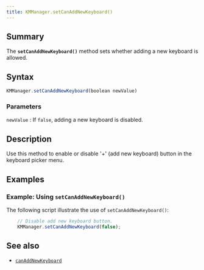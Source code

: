 ```yaml
---
title: KMManager.setCanAddNewKeyboard()
---
```


## Summary

The **`setCanAddNewKeyboard()`** method sets whether adding a new
keyboard is allowed.

## Syntax

``` javascript
KMManager.setCanAddNewKeyboard(boolean newValue)
```

### Parameters

`newValue`
:   If `false`, adding a new keyboard is disabled.

## Description

Use this method to enable or disable '+' (add new keyboard) button in
the keyboard picker menu.

## Examples

### Example: Using `setCanAddNewKeyboard()`

The following script illustrate the use of `setCanAddNewKeyboard()`:

``` javascript
    // Disable add new keyboard button.
    KMManager.setCanAddNewKeyboard(false);
```

## See also

-   [`canAddNewKeyboard`](canAddNewKeyboard)
